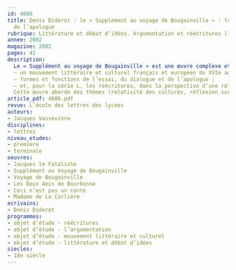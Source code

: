 ```yaml
---
id: 4606
title: Denis Diderot : le « Supplément au voyage de Bougainville » : formes et limites
  de l’apologue 
rubrique: Littérature et débat d’idées. Argumentation et réécritures [1re-Tle]
annee: 2002
magazine: 2002
pages: 41
description: 
  Le « Supplément au voyage de Bougainville » est une œuvre complexe et attachante, qui peut intéresser aussi bien le professeur de français de première que celui de « littérature » en terminale. Sa relative brièveté la rend abordable dans beaucoup de classes, d’autant que son étude permet de croiser trois objets d’étude du programme de première :
  – un mouvement littéraire et culturel français et européen du XVIe au XVIIIe siècle (les Lumières) ;
  – formes et fonctions de l’essai, du dialogue et de l’apologue ;
  – et, pour la série L, les réécritures, dans la perspective d’une réflexion sur l’intertextualité et la singularité des textes.
  Cette œuvre aborde des thèmes (relativité des cultures, réflexion sur le fondement des lois, les valeurs, la notion de nature, l’utopie, la morale sexuelle) susceptibles d’intéresser les élèves et de les préparer à l’enseignement de la philosophie.
article_pdf: 4606.pdf
revue: L’école des lettres des lycées
auteurs:
- Jacques Vassevière
disciplines:
- lettres
niveau_etudes:
- première
- terminale
oeuvres:
- Jacques le Fataliste
- Supplément au Voyage de Bougainville
- Voyage de Bougainville
- Les Deux Amis de Bourbonne
- Ceci n’est pas un conte
- Madame de La Carlière
ecrivains:
- Denis Diderot
programmes:
- objet d’étude - réécritures
- objet d’étude - l’argumentation
- objet d’étude - mouvement littéraire et culturel
- objet d’étude - littérature et débat d’idées
siecles:
- 18e siècle
---
```

